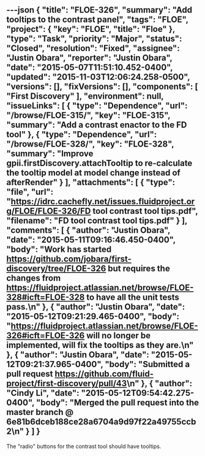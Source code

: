 ---json
{
  "title": "FLOE-326",
  "summary": "Add tooltips to the contrast panel",
  "tags": "FLOE",
  "project": {
    "key": "FLOE",
    "title": "Floe"
  },
  "type": "Task",
  "priority": "Major",
  "status": "Closed",
  "resolution": "Fixed",
  "assignee": "Justin Obara",
  "reporter": "Justin Obara",
  "date": "2015-05-07T11:51:10.452-0400",
  "updated": "2015-11-03T12:06:24.258-0500",
  "versions": [],
  "fixVersions": [],
  "components": [
    "First Discovery"
  ],
  "environment": null,
  "issueLinks": [
    {
      "type": "Dependence",
      "url": "/browse/FLOE-315/",
      "key": "FLOE-315",
      "summary": "Add a contrast enactor to the FD tool"
    },
    {
      "type": "Dependence",
      "url": "/browse/FLOE-328/",
      "key": "FLOE-328",
      "summary": "Improve gpii.firstDiscovery.attachTooltip to re-calculate the tooltip model at model change instead of afterRender"
    }
  ],
  "attachments": [
    {
      "type": "file",
      "url": "https://idrc.cachefly.net/issues.fluidproject.org/FLOE/FLOE-326/FD tool contrast tool tips.pdf",
      "filename": "FD tool contrast tool tips.pdf"
    }
  ],
  "comments": [
    {
      "author": "Justin Obara",
      "date": "2015-05-11T09:16:46.450-0400",
      "body": "Work has started <https://github.com/jobara/first-discovery/tree/FLOE-326> but requires the changes from <https://fluidproject.atlassian.net/browse/FLOE-328#icft=FLOE-328> to have all the unit tests pass.\n"
    },
    {
      "author": "Justin Obara",
      "date": "2015-05-12T09:21:29.465-0400",
      "body": "<https://fluidproject.atlassian.net/browse/FLOE-326#icft=FLOE-326> will no longer be implemented, will fix the tooltips as they are.\n"
    },
    {
      "author": "Justin Obara",
      "date": "2015-05-12T09:21:37.965-0400",
      "body": "Submitted a pull request <https://github.com/fluid-project/first-discovery/pull/43>\n"
    },
    {
      "author": "Cindy Li",
      "date": "2015-05-12T09:54:42.275-0400",
      "body": "Merged the pull request into the master branch @ 6e81b6dceb188ce28a6704a9d97f22a49755ccb2\n"
    }
  ]
}
---
The "radio" buttons for the contrast tool should have tooltips.

        